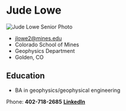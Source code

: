# Jude Lowe
![Jude Lowe Senior Photo](https://media.licdn.com/dms/image/C4E03AQFxqjvP5_oSow/profile-displayphoto-shrink_400_400/0/1643564771653?e=1712793600&v=beta&t=544RfiBIEaUwtNXg7asvfRaYLRJIJXvsdaJrIA-tmaA)
- jlowe2@mines.edu
- Colorado School of Mines
- Geophysics Department
- Golden, CO

## Education
- BA in geophysics/geophysical engineering

Phone: **402-718-2685**
**[LinkedIn](www.linkedin.com/in/jude-lowe-126a7421a)**




